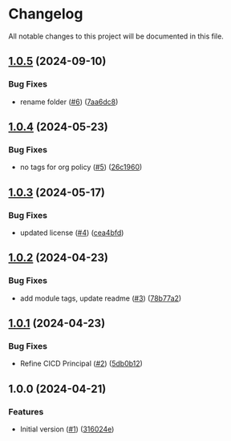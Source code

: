 # Changelog

All notable changes to this project will be documented in this file.

## [1.0.5](https://github.com/acai-consulting/terraform-aws-acf-org-delegation/compare/1.0.4...1.0.5) (2024-09-10)


### Bug Fixes

* rename folder ([#6](https://github.com/acai-consulting/terraform-aws-acf-org-delegation/issues/6)) ([7aa6dc8](https://github.com/acai-consulting/terraform-aws-acf-org-delegation/commit/7aa6dc8858752e29c1653ace7c19b07d2a5016f9))

## [1.0.4](https://github.com/acai-consulting/terraform-aws-acf-org-delegation/compare/1.0.3...1.0.4) (2024-05-23)


### Bug Fixes

* no tags for org policy ([#5](https://github.com/acai-consulting/terraform-aws-acf-org-delegation/issues/5)) ([26c1960](https://github.com/acai-consulting/terraform-aws-acf-org-delegation/commit/26c196039f9b7d1b902fe4c6c31327a8564c3b41))

## [1.0.3](https://github.com/acai-consulting/terraform-aws-acf-org-delegation/compare/1.0.2...1.0.3) (2024-05-17)


### Bug Fixes

* updated license  ([#4](https://github.com/acai-consulting/terraform-aws-acf-org-delegation/issues/4)) ([cea4bfd](https://github.com/acai-consulting/terraform-aws-acf-org-delegation/commit/cea4bfd4bca630be762771fad3bf278a0e933dcb))

## [1.0.2](https://github.com/acai-consulting/terraform-aws-acf-org-delegation/compare/1.0.1...1.0.2) (2024-04-23)


### Bug Fixes

* add module tags, update readme ([#3](https://github.com/acai-consulting/terraform-aws-acf-org-delegation/issues/3)) ([78b77a2](https://github.com/acai-consulting/terraform-aws-acf-org-delegation/commit/78b77a2855fa2f62966baf8adcfdb2931c4942fb))

## [1.0.1](https://github.com/acai-consulting/terraform-aws-acf-org-delegation/compare/1.0.0...1.0.1) (2024-04-23)


### Bug Fixes

* Refine CICD Principal ([#2](https://github.com/acai-consulting/terraform-aws-acf-org-delegation/issues/2)) ([5db0b12](https://github.com/acai-consulting/terraform-aws-acf-org-delegation/commit/5db0b12e6134a31af27635a3005768bd5e6fedc4))

## 1.0.0 (2024-04-21)


### Features

* Initial version ([#1](https://github.com/acai-consulting/terraform-aws-acf-org-delegation/issues/1)) ([316024e](https://github.com/acai-consulting/terraform-aws-acf-org-delegation/commit/316024ee5a590c3256421070617309fee8316ee2))
